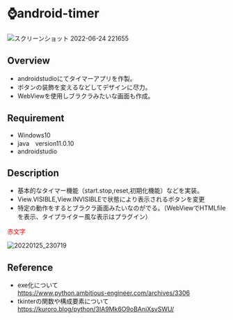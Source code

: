 # ⌚android-timer

![スクリーンショット 2022-06-24 221655](https://user-images.githubusercontent.com/84378453/175543972-3125e8eb-7c31-407f-aa03-0127caf25d2b.png)


## Overview
- androidstudioにてタイマーアプリを作製。
- ボタンの装飾を変えるなどしてデザインに尽力。
- WebViewを使用しブラクラみたいな画面も作成。

## Requirement
- Windows10
- java　version11.0.10
- androidstudio


## Description
- 基本的なタイマー機能（start.stop,reset,初期化機能）などを実装。
- View.VISIBLE,View.INVISIBLEで状態により表示されるボタンを変更
- 特定の動作をするとブラクラ画面みたいなのがでる。（WebViewでHTMLfileを表示、タイプライター風な表示はプラグイン）

<span style="color: red; ">赤文字</span>

![20220125_230719](https://user-images.githubusercontent.com/84378453/175748623-a94e44f0-03c9-4424-b98e-92b029eca564.gif)



## Reference
- exe化について<br><a href="https://www.python.ambitious-engineer.com/archives/3306">https://www.python.ambitious-engineer.com/archives/3306</a>
- tkinterの関数や構成要素について
<br><a href="https://kuroro.blog/python/3IA9Mk6O9oBAniXsvSWU/">https://kuroro.blog/python/3IA9Mk6O9oBAniXsvSWU/</a>

